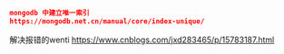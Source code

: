 

```json
mongodb 中建立唯一索引
https://mongodb.net.cn/manual/core/index-unique/
```

解决报错的wenti
https://www.cnblogs.com/jxd283465/p/15783187.html

